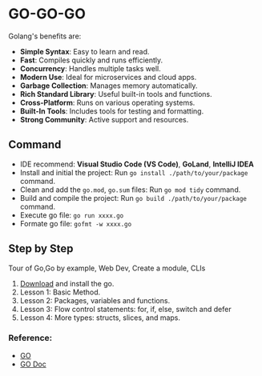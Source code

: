 # GO-GO-GO

Golang's benefits are:

- **Simple Syntax**: Easy to learn and read.
- **Fast**: Compiles quickly and runs efficiently.
- **Concurrency**: Handles multiple tasks well.
- **Modern Use**: Ideal for microservices and cloud apps.
- **Garbage Collection**: Manages memory automatically.
- **Rich Standard Library**: Useful built-in tools and functions.
- **Cross-Platform**: Runs on various operating systems.
- **Built-In Tools**: Includes tools for testing and formatting.
- **Strong Community**: Active support and resources.

## Command

- IDE recommend: **Visual Studio Code (VS Code)**, **GoLand**, **IntelliJ IDEA**
- Install and initial the project: Run `go install ./path/to/your/package` command.
- Clean and add the `go.mod`, `go.sum` files: Run `go mod tidy` command.
- Build and compile the project: Run `go build ./path/to/your/package` command.
- Execute go file: `go run xxxx.go`
- Formate go file: `gofmt -w xxxx.go`

## Step by Step

Tour of Go,Go by example, Web Dev, Create a module, CLIs

1. [Download](https://go.dev/dl/) and install the go.
2. Lesson 1: Basic Method.
3. Lesson 2: Packages, variables and functions.
4. Lesson 3: Flow control statements: for, if, else, switch and defer
5. Lesson 4: More types: structs, slices, and maps.
### Reference:

- [GO](https://go.dev/)
- [GO Doc](https://go.dev/doc/)
